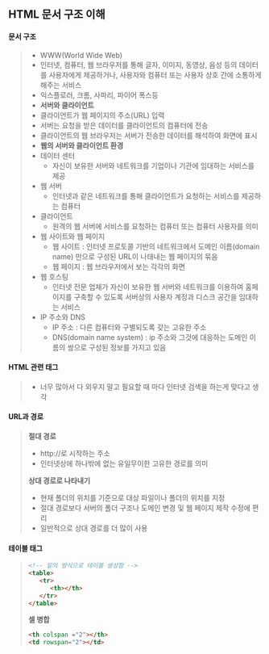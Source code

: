 ## HTML 문서 구조 이해

#### 문서 구조

>- WWW(World Wide Web)
>  - 인터넷, 컴퓨터, 웹 브라우저를 통해 글자, 이미지, 동영상, 음성 등의 데이터를 사용자에게 제공하거나, 사용자와 컴퓨터 또는 사용자 상호 간에 소통하게 해주는 서비스
>  - 익스플로러, 크롬, 사파리, 파이어 폭스등
>- __서버와 클라이언트__
>  - 클라이언트가 웹 페이지의 주소(URL) 입력
>  - 서버는 요청을 받은 데이터를 클라이언트의 컴퓨터에 전송
>  - 클라이언트의 웹 브라우저는 서버가 전송한 데이터를 해석하여 화면에 표시
>- __웹의 서버와 클라이언트 환경__
>  - 데이터 센터
>    - 자신이 보유한 서버와 네트워크를 기업이나 기관에 임대하는 서비스를 제공
>  - 웹 서버
>    - 인터넷과 같은 네트워크를 통해 클라이언트가 요청하는 서비스를 제공하는 컴퓨터
>  - 클라이언트
>    - 원격의 웹 서버에 서비스를 요청하는 컴퓨터 또는 컴퓨터 사용자를 의미
>  - 웹 사이트와 웹 페이지
>    - 웹 사이트 : 인터넷 프로토콜 기반의 네트워크에서 도메인 이름(domain name) 만으로 구성된 URL이 나태내는 웹 페이지의 묶음
>    - 웹 페이지 : 웹 브라우저에서 보는 각각의 화면
>  - 웹 호스팅 
>    - 인터넷 전문 업체가 자신이 보유한 웹 서버와 네트워크를 이용하여 홈페이지를 구축할 수 있도록 서버상의 사용자 계정과 디스크 공간을 임대하는 서비스
>  - IP 주소와 DNS
>    - IP 주소 : 다른 컴퓨터와 구별되도록 갖는 고유한 주소
>    - DNS(domain name system) : ip 주소와 그것에 대응하는 도메인 이름의 쌍으로 구성된 정보를 가지고 있음



#### HTML 관련 태그

>- 너무 많아서 다 외우지 말고 필요할 때 마다 인터넷 검색을 하는게 맞다고 생각



#### URL과 경로

>__절대 경로__
>
>- http://로 시작하는 주소
>- 인터넷상에 하나밖에 없는 유일무이한 고유한 경로를 의미
>
>__상대 경로로 나타내기__
>
>- 현재 폴더의 위치를 기준으로 대상 파일이나 폴더의 위치를 지정
>- 절대 경로보다 서버의 폴더 구조나 도메인 변경 및 웹 페이지 제작 수정에 편리
>- 일반적으로 상대 경로를 더 많이 사용



#### 테이블 태그

>```html
><!-- 밑의 방식으로 테이블 생성함 -->
><table>
>    <tr> 
>    	<th></th> 
>    </tr>
></table>
>```
>
>__셀 병합__
>
>```html
><th colspan ="2"></th>
><td rowspan="2"></td>
>
>```
>
>
>
>
>
>